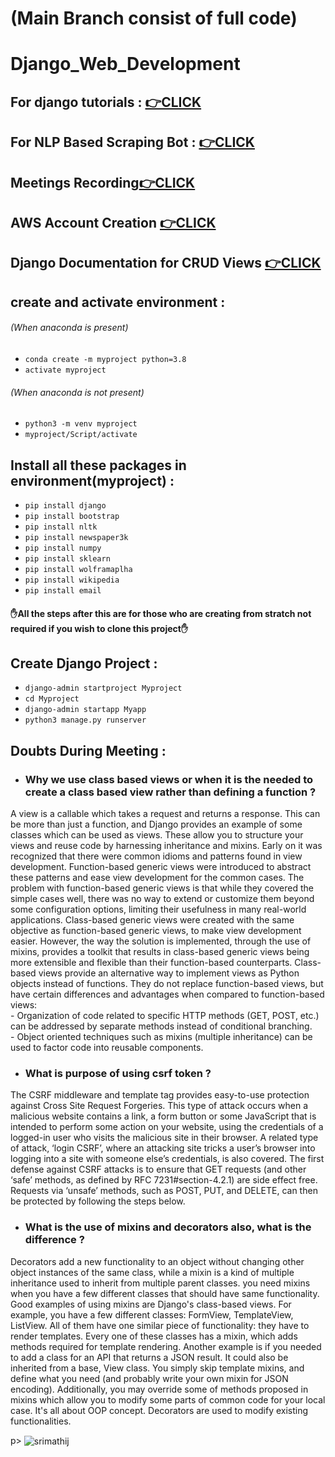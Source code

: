 # (Main Branch consist of full code)
# Django_Web_Development

## For django tutorials : <a href = "https://www.youtube.com/playlist?list=PL-osiE80TeTtoQCKZ03TU5fNfx2UY6U4p">👉CLICK</a>

## For NLP Based Scraping Bot : <a href = "https://www.youtube.com/watch?v=bjw8187Wi9o&t=20s">👉CLICK</a>

## Meetings Recording<a href="https://www.youtube.com/playlist?list=PLuZl-_4JTIOYDuz_2xXu7SwzFiZnwmpde">👉CLICK</a>

## AWS Account Creation <a href ="https://www.youtube.com/watch?v=XhW17g73fvY">👉CLICK</a>

## Django Documentation for CRUD Views <a href="https://docs.djangoproject.com/en/3.1/ref/class-based-views/generic-editing/">👉CLICK</a> 


## create and activate environment : 
###### (When anaconda is present)
- `conda create -m myproject python=3.8`
- `activate myproject`
###### (When anaconda is not present) 
- `python3 -m venv myproject`
-  `myproject/Script/activate`

## Install all these packages in environment(myproject) :
- `pip install django`
- `pip install bootstrap` 
- `pip install nltk`
- `pip install newspaper3k`
- `pip install numpy`
- `pip install sklearn`
- `pip install wolframaplha`
- `pip install wikipedia`
- `pip install email`

#### ✋All the steps after this are for those who are creating from stratch not required if you wish to clone this project✋

## Create Django Project :
- `django-admin startproject Myproject`
- `cd Myproject`
- `django-admin startapp Myapp`
- `python3 manage.py runserver`

## Doubts During Meeting :
- <h3>Why we use class based views or when it is the needed to create a class based view rather than defining a function ? </h3>
<p> A view is a callable which takes a request and returns a response. This can be more than just a function, and Django provides an example of some classes which can be used as views. These allow you to structure your views and reuse code by harnessing inheritance and mixins. 
Early on it was recognized that there were common idioms and patterns found in view development. Function-based generic views were introduced to abstract these patterns and ease view development for the common cases.
The problem with function-based generic views is that while they covered the simple cases well, there was no way to extend or customize them beyond some configuration options, limiting their usefulness in many real-world applications.
Class-based generic views were created with the same objective as function-based generic views, to make view development easier. However, the way the solution is implemented, through the use of mixins, provides a toolkit that results in class-based generic views being more extensible and flexible than their function-based counterparts.
Class-based views provide an alternative way to implement views as Python objects instead of functions. They do not replace function-based views, but have certain differences and advantages when compared to function-based views:<br>
- Organization of code related to specific HTTP methods (GET, POST, etc.) can be addressed by separate methods instead of conditional branching.<br>
- Object oriented techniques such as mixins (multiple inheritance) can be used to factor code into reusable components. <p>
  
- <h3>What is purpose of using csrf token ?</h3>
<p> The CSRF middleware and template tag provides easy-to-use protection against Cross Site Request Forgeries. This type of attack occurs when a malicious website contains a link, a form button or some JavaScript that is intended to perform some action on your website, using the credentials of a logged-in user who visits the malicious site in their browser. A related type of attack, ‘login CSRF’, where an attacking site tricks a user’s browser into logging into a site with someone else’s credentials, is also covered.
The first defense against CSRF attacks is to ensure that GET requests (and other ‘safe’ methods, as defined by RFC 7231#section-4.2.1) are side effect free. Requests via ‘unsafe’ methods, such as POST, PUT, and DELETE, can then be protected by following the steps below. </p>

- <h3> What is the use of mixins and decorators also, what is the difference ? </h3>
<p> Decorators add a new functionality to an object without changing other object instances of the same class, while a mixin is a kind of multiple inheritance used to inherit from multiple parent classes. you need mixins when you have a few different classes that should have same functionality.
Good examples of using mixins are Django's class-based views. For example, you have a few different classes: FormView, TemplateView, ListView. All of them have one similar piece of functionality: they have to render templates. Every one of these classes has a mixin, which adds methods required for template rendering.
Another example is if you needed to add a class for an API that returns a JSON result. It could also be inherited from a base, View class. You simply skip template mixins, and define what you need (and probably write your own mixin for JSON encoding).
Additionally, you may override some of methods proposed in mixins which allow you to modify some parts of common code for your local case. It's all about OOP concept. Decorators are used to modify existing functionalities.</p>

p>&nbsp;<img align="center" src="https://github-readme-stats.vercel.app/api/pin/?username=mitchell-anthony&repo=github-readme-stats&theme=chartreuse-dark&show_icons=true&count_private=true" alt="srimathij" /></p>

